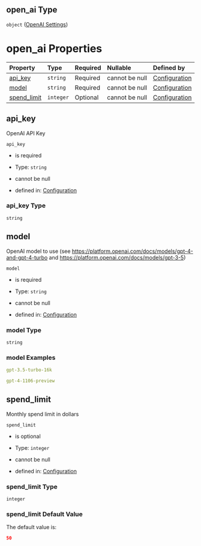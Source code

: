 ## open\_ai Type

`object` ([OpenAI Settings](conf-properties-openai-settings.md))

# open\_ai Properties

| Property                     | Type      | Required | Nullable       | Defined by                                                                                                                        |
| :--------------------------- | :-------- | :------- | :------------- | :-------------------------------------------------------------------------------------------------------------------------------- |
| [api\_key](#api_key)         | `string`  | Required | cannot be null | [Configuration](conf-properties-openai-settings-properties-api_key.md "undefined#/properties/open_ai/properties/api_key")         |
| [model](#model)              | `string`  | Required | cannot be null | [Configuration](conf-properties-openai-settings-properties-model.md "undefined#/properties/open_ai/properties/model")             |
| [spend\_limit](#spend_limit) | `integer` | Optional | cannot be null | [Configuration](conf-properties-openai-settings-properties-spend_limit.md "undefined#/properties/open_ai/properties/spend_limit") |

## api\_key

OpenAI API Key

`api_key`

*   is required

*   Type: `string`

*   cannot be null

*   defined in: [Configuration](conf-properties-openai-settings-properties-api_key.md "undefined#/properties/open_ai/properties/api_key")

### api\_key Type

`string`

## model

OpenAI model to use (see <https://platform.openai.com/docs/models/gpt-4-and-gpt-4-turbo> and <https://platform.openai.com/docs/models/gpt-3-5>)

`model`

*   is required

*   Type: `string`

*   cannot be null

*   defined in: [Configuration](conf-properties-openai-settings-properties-model.md "undefined#/properties/open_ai/properties/model")

### model Type

`string`

### model Examples

```yaml
gpt-3.5-turbo-16k

```

```yaml
gpt-4-1106-preview

```

## spend\_limit

Monthly spend limit in dollars

`spend_limit`

*   is optional

*   Type: `integer`

*   cannot be null

*   defined in: [Configuration](conf-properties-openai-settings-properties-spend_limit.md "undefined#/properties/open_ai/properties/spend_limit")

### spend\_limit Type

`integer`

### spend\_limit Default Value

The default value is:

```json
50
```
